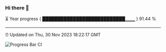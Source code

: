 ### Hi there 👋

⏳ Year progress { ███████████████████████████▁▁▁ } 91.44 %

---

⏰ Updated on Thu, 30 Nov 2023 18:22:17 GMT

![Progress Bar CI](https://github.com/ZhaoGui/ZhaoGui/workflows/Progress%20Bar%20CI/badge.svg)
